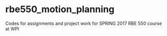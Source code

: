 # rbe550_motion_planning
Codes for assignments and project work for SPRING 2017 RBE 550 course at WPI
